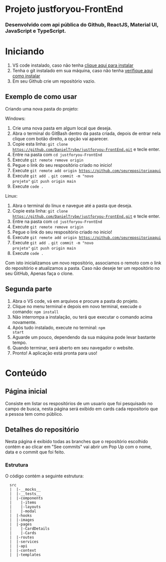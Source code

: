 # Projeto justforyou-FrontEnd

### Desenvolvido com api pública do Github, ReactJS, Material UI, JavaScript e TypeScript.

# Iniciando

1. VS code instalado, caso não tenha <a href="https://code.visualstudio.com/download">clique aqui para instalar</a>
2. Tenha o git instalado em sua máquina, caso não tenha <a href="https://git-scm.com/book/en/v2/Getting-Started-Installing-Git">verifique aqui como instalar</a>
3. Em seu Github crie um repositório vazio.

## Exemplo de como usar

Criando uma nova pasta do projeto:

Windows:

1. Crie uma nova pasta em algum local que deseja.
2. Abra o terminal do GitBash dentro da pasta criada, depois de entrar nela clique com botão direito, a opção vai aparecer.
3. Copie esta linha: <code>git clone https://github.com/DanielTrybe/justforyou-FrontEnd.git</code> e tecle enter.
4. Entre na pasta com <code>cd justforyou-FrontEnd</code>
5. Execute <code>git remote remove origin</code>
6. Pegue o link do seu respositório criado no inicio!
7. Execute <code>git remote add origin https://github.com/seurepositorioaqui</code>
8. Execute <code>git add .</code> <code>git commit -m "novo projeto"</code> <code>git push origin main</code>
9. Execute <code>code .</code>

Linux:

1. Abra o terminal do linux e navegue até a pasta que deseja.
2. Copie esta linha: <code>git clone https://github.com/DanielTrybe/justforyou-FrontEnd.git</code> e tecle enter.
3. Entre na pasta com <code>cd justforyou-FrontEnd</code>
4. Execute <code>git remote remove origin</code>
5. Pegue o link do seu respositório criado no inicio!
6. Execute <code>git remote add origin https://github.com/seurepositorioaqui</code>
7. Execute <code>git add .</code> <code>git commit -m "novo projeto"</code> <code>git push origin main</code>
8. Execute <code>code .</code>

Com isto inicializamos um novo repositório, associamos o remoto com o link do repositório e atualizamos a pasta.
Caso não deseje ter um repositório no seu GitHub, Apenas faça o clone.

## Segunda parte

1. Abra o VS code, vá em arquivos e procure a pasta do projeto.
2. Clique no menu terminal e depois em novo terminal, execude o comando: <code>npm install</code>
3. Não interrompa a instalação, ou terá que executar o comando acima novamente.
4. Após tudo instalado, execute no terminal: <code>npm start</code>
5. Aguarde um pouco, dependendo da sua máquina pode levar bastante tempo.
6. Quando terminar, será aberto em seu navegador o website.
7. Pronto! A aplicação está pronta para uso!

# Conteúdo

## Página inicial

Consiste em listar os respositórios de um usuario que foi pesquisado no campo de busca, nesta página será exibido em cards cada repositorio que a pessoa tem como público.

## Detalhes do repositório

Nesta página é exibido todas as branches que o repositório escolhido contém e ao clicar em "See commits" vai abrir um Pop Up com o nome, data e o commit que foi feito.

### Estrutura

O código contém a seguinte estrutura:

```
  src
  |  |-__mocks__
  |  |-__tests__
  |  |-components
  |    |-items
  |    |-layouts
  |    |-modal
  |  |-hooks
  |  |-images
  |  |-pages
  |    |-CardDetails
  |    |-Cards
  |  |-routes
  |  |-services
  |  |-api
  |  |-context
  |  |-templates
```
